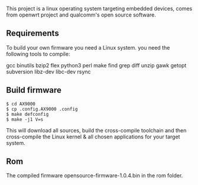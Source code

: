 This project is a linux operating system targeting embedded devices,
comes from openwrt project and qualcomm's open source software.

## Requirements

To build your own firmware you need a Linux system.
you need the following tools to compile:

gcc binutils bzip2 flex python3 perl 
make find grep diff unzip gawk getopt
subversion libz-dev libc-dev rsync

## Build firmware
```
$ cd AX9000
$ cp .config.AX9000 .config
$ make defconfig
$ make -j1 V=s
```

This will download all sources, build the cross-compile toolchain and then 
cross-compile the Linux kernel & all chosen applications for your target system.

## Rom

The compiled firmware opensource-firmware-1.0.4.bin in the rom folder.
